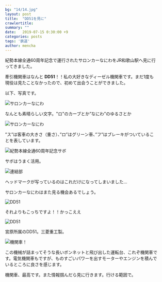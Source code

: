 ```yaml
---
bg: "14/14.jpg"
layout: post
title:  "DD51を見に"
crawlertitle: 
summary: ""
date:   2019-07-15 0:30:00 +9
categories: posts
tags: '鉄道'
author: mencha
---
```


紀勢本線全通60周年記念で運行されたサロンカーなにわをJR和歌山駅へ見に行ってきました。

牽引機関車はなんと **DD51**！！私の大好きなディーゼル機関車です。まだ1度も現役は見たことなかったので、初めて出会うことができました。

以下、写真です。

![サロンカーなにわ](https://drive.google.com/uc?export=view&id=1kTJPafxyKC_GcvOIHh8wlJNtMQw67PUU)

なんとも素晴らしい文字。"ロ"のカーブとか”なにわ”のゆるさとか

![サロンカーなにわ](https://drive.google.com/uc?export=view&id=14FQtoY8pM0wmCOHGT40G1kO8JdmndNFO)

”ス”は客車の大きさ（重さ）、”ロ”はグリーン車、”フ”はブレーキがついていることを表しています。

![紀勢本線全通60周年記念サボ](https://drive.google.com/uc?export=view&id=1j_z2UKFo7ay2K0K7vz06ZTeNorVI0Lff)

サボはうまく活用。

![連結部](https://drive.google.com/uc?export=view&id=1jN9pmHqfb1SHayELJjXJp9N57Zj1HU9k)

ヘッドマークが写っているのはこれだけになってしまいました…

サロンカーなにわはまた見る機会あるでしょう。

![DD51](https://drive.google.com/uc?export=view&id=1YWaAILyE4WUdYkyEb-6dm34Q54vTUdoD)

それよりもこっちですよ！！かっこええ

![DD51](https://drive.google.com/uc?export=view&id=1D5EnhAolxsnbL2G6CccVObOe0J1wOf06)

宮原所属のDD51。三菱重工製。

![機関車！](https://drive.google.com/uc?export=view&id=1MDP03YkzCh5GHkW-1rUT9f3WFIRnJy2K)

この機械が詰まってそうな長いボンネットと飛び出した運転台、これぞ機関車です。電気機関車もですが、ものすごいパワーを出すモーターやエンジンを積んでいるところに良さを感じます。



機関車、最高です。また情報掴んだら見に行きます。行ける範囲で。
